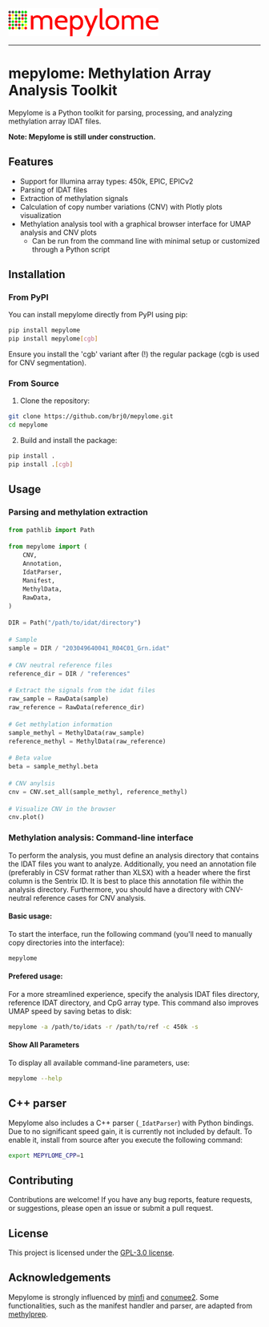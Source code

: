 <picture>
  <img alt="Mepylome Logo" src="https://raw.githubusercontent.com/brj0/mepylome/main/mepylome/data/assets/mepylome.svg" width="300">
</picture>

-----------------


# mepylome: Methylation Array Analysis Toolkit

Mepylome is a Python toolkit for parsing, processing, and analyzing methylation array IDAT files.

**Note: Mepylome is still under construction.**


## Features

- Support for Illumina array types: 450k, EPIC, EPICv2
- Parsing of IDAT files
- Extraction of methylation signals
- Calculation of copy number variations (CNV) with Plotly plots visualization
- Methylation analysis tool with a graphical browser interface for UMAP analysis and CNV plots
  - Can be run from the command line with minimal setup or customized through a Python script


## Installation

### From PyPI

You can install mepylome directly from PyPI using pip:

```sh
pip install mepylome
pip install mepylome[cgb]
```

Ensure you install the 'cgb' variant after (!) the regular package (cgb is used for CNV segmentation).


### From Source

1. Clone the repository:

```sh
git clone https://github.com/brj0/mepylome.git
cd mepylome
```

2. Build and install the package:

```sh
pip install .
pip install .[cgb]
```


## Usage

### Parsing and methylation extraction


```python
from pathlib import Path

from mepylome import (
    CNV,
    Annotation,
    IdatParser,
    Manifest,
    MethylData,
    RawData,
)

DIR = Path("/path/to/idat/directory")

# Sample
sample = DIR / "203049640041_R04C01_Grn.idat"

# CNV neutral reference files
reference_dir = DIR / "references"

# Extract the signals from the idat files
raw_sample = RawData(sample)
raw_reference = RawData(reference_dir)

# Get methylation information
sample_methyl = MethylData(raw_sample)
reference_methyl = MethylData(raw_reference)

# Beta value
beta = sample_methyl.beta

# CNV anylsis
cnv = CNV.set_all(sample_methyl, reference_methyl)

# Visualize CNV in the browser
cnv.plot()
```


### Methylation analysis: Command-line interface

To perform the analysis, you must define an analysis directory that contains the IDAT files you want to analyze. Additionally, you need an annotation file (preferably in CSV format rather than XLSX) with a header where the first column is the Sentrix ID. It is best to place this annotation file within the analysis directory. Furthermore, you should have a directory with CNV-neutral reference cases for CNV analysis.

#### Basic usage:

To start the interface, run the following command (you'll need to manually copy directories into the interface):

```sh
mepylome
```

#### Prefered usage:

For a more streamlined experience, specify the analysis IDAT files directory, reference IDAT directory, and CpG array type. This command also improves UMAP speed by saving betas to disk:

```sh
mepylome -a /path/to/idats -r /path/to/ref -c 450k -s
```

#### Show All Parameters
To display all available command-line parameters, use:

```sh
mepylome --help
```


## C++ parser
Mepylome also includes a C++ parser (`_IdatParser`) with Python bindings. Due to no significant speed gain, it is currently not included by default. To enable it, install from source after you execute the following command:


```sh
export MEPYLOME_CPP=1
```

## Contributing

Contributions are welcome! If you have any bug reports, feature requests, or suggestions, please open an issue or submit a pull request.


## License

This project is licensed under the [GPL-3.0 license](LICENSE).


## Acknowledgements

Mepylome is strongly influenced by [minfi](https://github.com/hansenlab/minfi) and [conumee2](https://github.com/hovestadtlab/conumee2). Some functionalities, such as the manifest handler and parser, are adapted from [methylprep](https://github.com/FoxoTech/methylprep).
